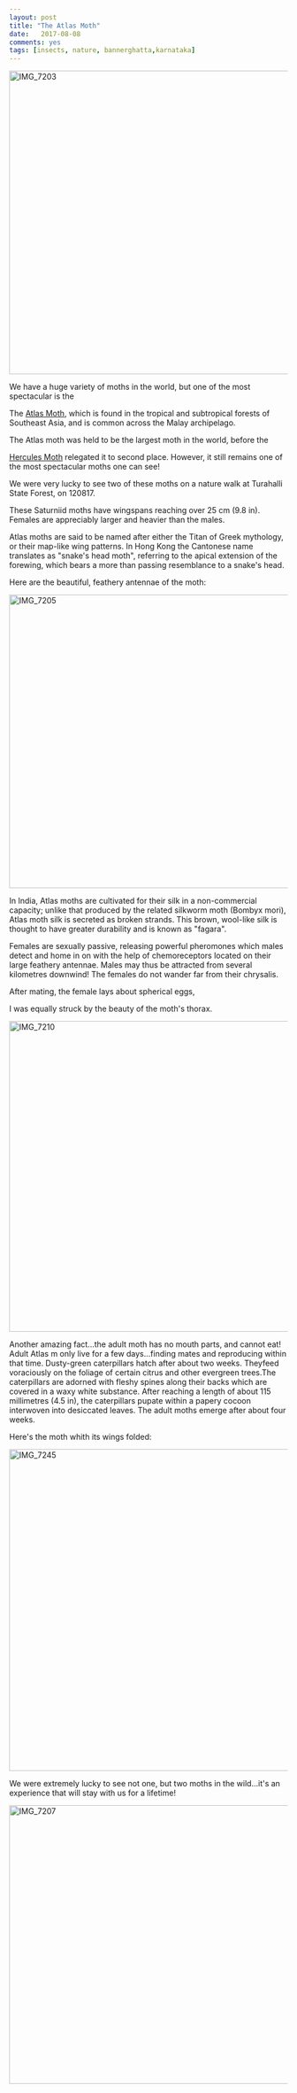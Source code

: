 ```yaml
---
layout: post
title: "The Atlas Moth"
date:   2017-08-08
comments: yes
tags: [insects, nature, bannerghatta,karnataka]
---
```


<a data-flickr-embed="true"  href="https://www.flickr.com/photos/86494503@N00/36370992912/in/album-72157684936846094/" title="IMG_7203"><img src="https://farm5.staticflickr.com/4343/36370992912_6499523cd4_c.jpg" width="800" height="548" alt="IMG_7203"></a>
 
 We have a huge variety of moths in the world, but one of the most spectacular is the
  
 The [Atlas Moth](https://en.wikipedia.org/wiki/Attacus_atlas), which is found in the tropical and subtropical forests of Southeast Asia, and is common across the Malay archipelago.
 
 The Atlas moth was held to be the largest moth in the world, before the 
 
 [Hercules Moth](https://en.wikipedia.org/wiki/Coscinocera_hercules) relegated it to second place. However, it still remains one of the most spectacular moths one can see!
 
 We were very lucky to see two of these moths on a nature walk at Turahalli State Forest, on 120817.
 
 These Saturniid moths have wingspans  reaching over 25 cm (9.8 in). Females are appreciably larger and heavier than the males.
 
 Atlas moths are said to be named after either the Titan of Greek mythology, or their map-like wing patterns. In Hong Kong the Cantonese name translates as "snake's head moth", referring to the apical extension of the forewing, which bears a more than passing resemblance to a snake's head.
 
Here are the beautiful, feathery antennae of the moth:

<a data-flickr-embed="true"  href="https://www.flickr.com/photos/86494503@N00/36370995492/in/album-72157684936846094/" title="IMG_7205"><img src="https://farm5.staticflickr.com/4366/36370995492_0d9d188a70_c.jpg" width="800" height="530" alt="IMG_7205"></a>

In India, Atlas moths are cultivated for their silk in a non-commercial capacity; unlike that produced by the related silkworm moth (Bombyx mori), Atlas moth silk is secreted as broken strands. This brown, wool-like silk is thought to have greater durability and is known as "fagara".

Females are sexually passive, releasing powerful pheromones which males detect and home in on with the help of chemoreceptors located on their large feathery antennae. Males may thus be attracted from several kilometres downwind! The females do not wander far from their chrysalis.

After mating, the female lays about spherical eggs,

I was equally struck by the beauty of the moth's thorax.

<a data-flickr-embed="true"  href="https://www.flickr.com/photos/86494503@N00/36142842580/in/album-72157684936846094/" title="IMG_7210"><img src="https://farm5.staticflickr.com/4334/36142842580_a21d326234_c.jpg" width="800" height="561" alt="IMG_7210"></a>

Another amazing fact...the adult moth has no mouth parts, and cannot eat! Adult Atlas m only live for a few days...finding mates and reproducing within that time. Dusty-green caterpillars hatch after about two weeks. Theyfeed voraciously on the foliage of certain citrus and other evergreen trees.The caterpillars are adorned with fleshy spines along their backs which are covered in a waxy white substance. After reaching a length of about 115 millimetres (4.5 in), the caterpillars pupate within a papery cocoon interwoven into desiccated leaves. The adult moths emerge after about four weeks.
  
 Here's the moth whith its wings folded:
 
 <a data-flickr-embed="true"  href="https://www.flickr.com/photos/86494503@N00/36404441711/in/dateposted-friend/" title="IMG_7245"><img src="https://farm5.staticflickr.com/4402/36404441711_1ecaef03c7_c.jpg" width="800" height="581" alt="IMG_7245"></a>
 
 We were extremely lucky to see not one, but two moths in the wild...it's an experience that will stay with us for a lifetime!
 
 <a data-flickr-embed="true"  href="https://www.flickr.com/photos/86494503@N00/36370998552/in/album-72157684936846094/" title="IMG_7207"><img src="https://farm5.staticflickr.com/4386/36370998552_3c990784f3_c.jpg" width="800" height="503" alt="IMG_7207"></a>
 
